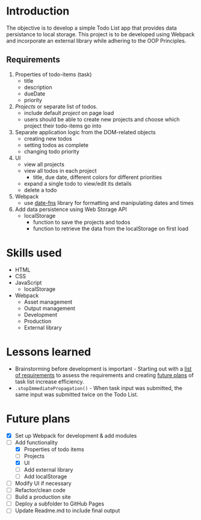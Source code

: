 # Introduction
The objective is to develop a simple Todo List app that provides data persistance to local storage. This project is to be developed using Webpack and incorporate an external library while adhering to the OOP Principles.
<!-- [👉Live Demo]() -->
## Requirements
1. Properties of todo-items (task)
   - title
   - description
   - dueDate
   - priority
2. *Projects* or separate list of todos.
   - include default *project* on page load
   - users should be able to create new projects and choose which project their todo-items go into
3. Separate application logic from the DOM-related objects
   - creating new todos
   - setting todos as complete
   - changing todo priority
4. UI
   - view all projects
   - view all todos in each project 
     - title, due date, different colors for different priorities
   - expand a single todo to view/edit its details
   - delete a todo
5. Webpack
   - use [date-fns](https://github.com/date-fns/date-fns) library for formatting and manipulating dates and times
6. Add data persistence using Web Storage API
   - localStorage
     - function to save the projects and todos
     - function to retrieve the data from the localStorage on first load 
# Skills used
* HTML
* CSS
* JavaScript
  - localStorage
* Webpack
  - Asset management
  - Output management
  - Development
  - Production
  - External library
# Lessons learned
* Brainstorming before development is important - Starting out with a [list of requirements](#requirements) to assess the requirements and creating [future plans](#future-plans) of task list increase efficiency.  
* ```.stopImmediatePropagation()``` - When task input was submitted, the same input was submitted twice on the Todo List. 
# Future plans
- [x] Set up Webpack for development & add modules
- [ ] Add functionality
     - [x] Properties of todo items
     - [ ] Projects
     - [x] UI
     - [ ] Add external library
     - [ ] Add localStorage
- [ ] Modify UI if necessary
- [ ] Refactor/clean code
- [ ] Build a production site 
- [ ] Deploy a subfolder to GitHub Pages
- [ ] Update Readme.md to include final output